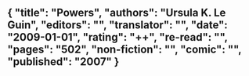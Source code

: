 {
 "title": "Powers",
 "authors": "Ursula K. Le Guin",
 "editors": "",
 "translator": "",
 "date": "2009-01-01",
 "rating": "++",
 "re-read": "",
 "pages": "502",
 "non-fiction": "",
 "comic": "",
 "published": "2007"
}
---

